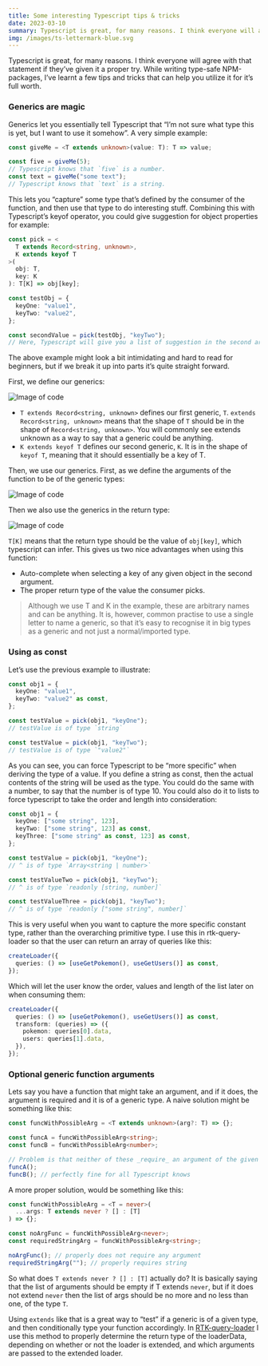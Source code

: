 ```yaml
---
title: Some interesting Typescript tips & tricks
date: 2023-03-10
summary: Typescript is great, for many reasons. I think everyone will agree with that statement if they’ve given it a proper try.
img: /images/ts-lettermark-blue.svg
---
```


Typescript is great, for many reasons. I think everyone will agree with that statement if they’ve given it a proper try. While writing type-safe NPM-packages, I’ve learnt a few tips and tricks that can help you utilize it for it’s full worth.

### Generics are magic

Generics let you essentially tell Typescript that “I’m not sure what type this is yet, but I want to use it somehow”. A very simple example:

```ts
const giveMe = <T extends unknown>(value: T): T => value;

const five = giveMe(5);
// Typescript knows that `five` is a number.
const text = giveMe("some text");
// Typescript knows that `text` is a string.
```

This lets you “capture” some type that’s defined by the consumer of the function, and then use that type to do interesting stuff. Combining this with Typescript’s keyof operator, you could give suggestion for object properties for example:

```ts
const pick = <
  T extends Record<string, unknown>,
  K extends keyof T
>(
  obj: T,
  key: K
): T[K] => obj[key];

const testObj = {
  keyOne: "value1",
  keyTwo: "value2",
};

const secondValue = pick(testObj, "keyTwo");
// Here, Typescript will give you a list of suggestion in the second argument, constrained to the keys of the object given in the first argument.
```

The above example might look a bit intimidating and hard to read for beginners, but if we break it up into parts it’s quite straight forward.

First, we define our generics:

![Image of code](https://impedans.me/web/wp-content/uploads/2022/11/generic-defs.png)

- `T extends Record<string, unknown>` defines our first generic, `T`. `extends Record<string, unknown>` means that the shape of `T` should be in the shape of `Record<string, unknown>`. You will commonly see extends unknown as a way to say that a generic could be anything.
- `K extends keyof T` defines our second generic, `K`. It is in the shape of `keyof T`, meaning that it should essentially be a key of T.

Then, we use our generics. First, as we define the arguments of the function to be of the generic types:

![Image of code](https://impedans.me/web/wp-content/uploads/2022/11/assign-generics.png)

Then we also use the generics in the return type:

![Image of code](https://impedans.me/web/wp-content/uploads/2022/11/return-type.png)

`T[K]` means that the return type should be the value of `obj[key]`, which typescript can infer. This gives us two nice advantages when using this function:

- Auto-complete when selecting a key of any given object in the second argument.
- The proper return type of the value the consumer picks.

> Although we use T and K in the example, these are arbitrary names and can be anything. It is, however, common practise to use a single letter to name a generic, so that it’s easy to recognise it in big types as a generic and not just a normal/imported type.

### Using as const

Let’s use the previous example to illustrate:

```ts
const obj1 = {
  keyOne: "value1",
  keyTwo: "value2" as const,
};

const testValue = pick(obj1, "keyOne");
// testValue is of type `string`

const testValue = pick(obj1, "keyTwo");
// testValue is of type `"value2"`
```

As you can see, you can force Typescript to be “more specific” when deriving the type of a value. If you define a string as const, then the actual contents of the string will be used as the type. You could do the same with a number, to say that the number is of type 10. You could also do it to lists to force typescript to take the order and length into consideration:

```ts
const obj1 = {
  keyOne: ["some string", 123],
  keyTwo: ["some string", 123] as const,
  keyThree: ["some string" as const, 123] as const,
};

const testValue = pick(obj1, "keyOne");
// ^ is of type `Array<string | number>`

const testValueTwo = pick(obj1, "keyTwo");
// ^ is of type `readonly [string, number]`

const testValueThree = pick(obj1, "keyTwo");
// ^ is of type `readonly ["some string", number]`
```

This is very useful when you want to capture the more specific constant type, rather than the overarching primitive type. I use this in rtk-query-loader so that the user can return an array of queries like this:

```ts
createLoader({
  queries: () => [useGetPokemon(), useGetUsers()] as const,
});
```

Which will let the user know the order, values and length of the list later on when consuming them:

```ts
createLoader({
  queries: () => [useGetPokemon(), useGetUsers()] as const,
  transform: (queries) => ({
    pokemon: queries[0].data,
    users: queries[1].data,
  }),
});
```

### Optional generic function arguments

Lets say you have a function that might take an argument, and if it does, the argument is required and it is of a generic type. A naive solution might be something like this:

```ts
const funcWithPossibleArg = <T extends unknown>(arg?: T) => {};

const funcA = funcWithPossibleArg<string>;
const funcB = funcWithPossibleArg<number>;

// Problem is that neither of these _require_ an argument of the given type.
funcA();
funcB(); // perfectly fine for all Typescript knows
```

A more proper solution, would be something like this:

```ts
const funcWithPossibleArg = <T = never>(
  ...args: T extends never ? [] : [T]
) => {};

const noArgFunc = funcWithPossibleArg<never>;
const requiredStringArg = funcWithPossibleArg<string>;

noArgFunc(); // properly does not require any argument
requiredStringArg(""); // properly requires string
```

So what does `T extends never ? [] : [T]` actually do? It is basically saying that the list of arguments should be empty if T extends `never`, but if it does not extend `never` then the list of args should be no more and no less than one, of the type `T`.

Using `extends` like that is a great way to “test” if a generic is of a given type, and then conditionally type your function accordingly. In [RTK-query-loader](https://github.com/ryfylke-react-as/rtk-query-loader) I use this method to properly determine the return type of the loaderData, depending on whether or not the loader is extended, and which arguments are passed to the extended loader.
